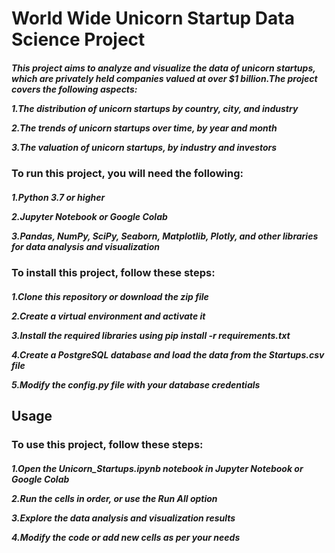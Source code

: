 **<h1>World Wide Unicorn Startup Data Science Project</h1>** 

<h5>This project aims to analyze and visualize the data of unicorn startups, which are privately held companies valued at over $1 billion.The project covers the following aspects:


1.The distribution of unicorn startups by country, city, and industry

2.The trends of unicorn startups over time, by year and month

3.The valuation of unicorn startups, by industry and investors</h5>

**<h3>To run this project, you will need the following:</h3>**

<h5>1.Python 3.7 or higher

2.Jupyter Notebook or Google Colab

3.Pandas, NumPy, SciPy, Seaborn, Matplotlib, Plotly, and other libraries for data analysis and visualization</h5>

**<h3>To install this project, follow these steps:</h3>**

<h5>1.Clone this repository or download the zip file

2.Create a virtual environment and activate it

3.Install the required libraries using pip install -r requirements.txt

4.Create a PostgreSQL database and load the data from the Startups.csv file

5.Modify the config.py file with your database credentials</h5>

**<h2>Usage</h2>**

**<h3>To use this project, follow these steps:</h3>**


<h5>1.Open the Unicorn_Startups.ipynb notebook in Jupyter Notebook or Google Colab

2.Run the cells in order, or use the Run All option

3.Explore the data analysis and visualization results

4.Modify the code or add new cells as per your needs</h5>
